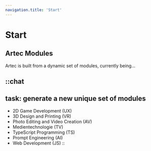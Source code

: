 ```yaml
---
navigation.title: 'Start'
---
```


# Start

## Artec Modules

Artec is built from a dynamic set of modules, currently being...

::chat
---
task: generate a new unique set of modules
---
- 2D Game Development (UX)
- 3D Design and Printing (VR)
- Photo Editing and Video Creation (AV)
- Medientechnologie (TV)
- TypeScript Programming (TS)
- Prompt Engineering (AI)
- Web Development (JS)
::
